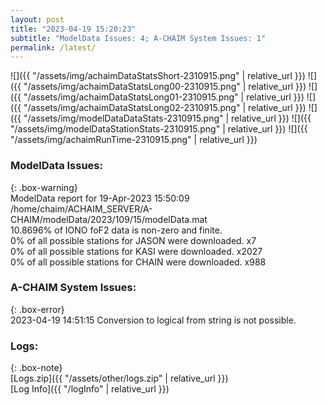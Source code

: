 ```yaml
---
layout: post
title: "2023-04-19 15:20:23"
subtitle: "ModelData Issues: 4; A-CHAIM System Issues: 1"
permalink: /latest/
---
```


![]({{ "/assets/img/achaimDataStatsShort-2310915.png" | relative_url }})
![]({{ "/assets/img/achaimDataStatsLong00-2310915.png" | relative_url }})
![]({{ "/assets/img/achaimDataStatsLong01-2310915.png" | relative_url }})
![]({{ "/assets/img/achaimDataStatsLong02-2310915.png" | relative_url }})
![]({{ "/assets/img/modelDataDataStats-2310915.png" | relative_url }})
![]({{ "/assets/img/modelDataStationStats-2310915.png" | relative_url }})
![]({{ "/assets/img/achaimRunTime-2310915.png" | relative_url }})


### ModelData Issues:  
  
{: .box-warning}  
 ModelData report for 19-Apr-2023 15:50:09   
 /home/chaim/ACHAIM_SERVER/A-CHAIM/modelData/2023/109/15/modelData.mat   
 10.8696% of IONO foF2 data is non-zero and finite.   
 0% of all possible stations for JASON were downloaded. x7   
 0% of all possible stations for KASI were downloaded. x2027   
 0% of all possible stations for CHAIN were downloaded. x988   
  
### A-CHAIM System Issues:  
  
{: .box-error}  
2023-04-19 14:51:15 Conversion to logical from string is not possible.  

### Logs:  
  
{: .box-note}  
[Logs.zip]({{ "/assets/other/logs.zip" | relative_url }})  
[Log Info]({{ "/logInfo" | relative_url }})  
